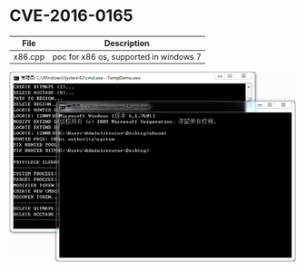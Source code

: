 # CVE-2016-0165

| File   | Description |
|--------|-------------|
|x86.cpp | poc for x86 os, supported in windows 7 |

![screenshot](./shot.png)
